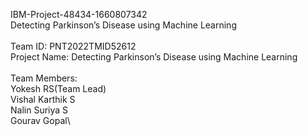 IBM-Project-48434-1660807342\
Detecting Parkinson’s Disease using Machine Learning\
\
Team ID: PNT2022TMID52612\
Project Name: Detecting Parkinson’s Disease using Machine Learning\
\
Team Members: \
Yokesh RS(Team Lead)\
Vishal Karthik S\
Nalin Suriya S\
Gourav Gopal\
